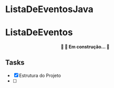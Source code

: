 # ListaDeEventosJava

# ListaDeEventos

<h4 align="center"> 
	🚧 🚀 Em construção...  🚧
</h4>

## Tasks

- [x] Estrutura do Projeto
- [ ]
